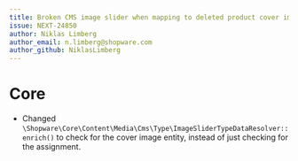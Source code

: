 ```yaml
---
title: Broken CMS image slider when mapping to deleted product cover image
issue: NEXT-24850
author: Niklas Limberg
author_email: n.limberg@shopware.com
author_github: NiklasLimberg
---
```

# Core
* Changed `\Shopware\Core\Content\Media\Cms\Type\ImageSliderTypeDataResolver::enrich()` to check for the cover image entity, instead of just checking for the assignment.
